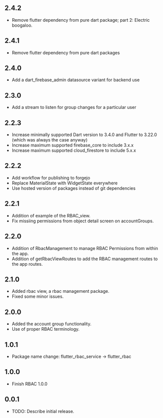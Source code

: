 ## 2.4.2

- Remove flutter dependency from pure dart package; part 2: Electric boogaloo.

## 2.4.1

- Remove flutter dependency from pure dart packages

## 2.4.0

- Add a dart_firebase_admin datasource variant for backend use

## 2.3.0

- Add a stream to listen for group changes for a particular user

## 2.2.3

- Increase minimally supported Dart version to 3.4.0 and Flutter to 3.22.0 (which was always the case anyway)
- Increase maximum supported firebase_core to include 3.x.x
- Increase maximum supported cloud_firestore to include 5.x.x

## 2.2.2
- Add workflow for publishing to forgejo
- Replace MaterialState with WidgetState everywhere
- Use hosted version of packages instead of git dependencies

## 2.2.1

- Addition of example of the RBAC_view.
- Fix missiing permissions from object detail screen on accountGroups.

## 2.2.0

- Addition of RbacManagement to manage RBAC Permissions from within the app.
- Addition of getRbacViewRoutes to add the RBAC management routes to the app routes.

## 2.1.0

- Added rbac view, a rbac management package.
- Fixed some minor issues.

## 2.0.0

- Added the account group functionality.
- Use of proper RBAC terminology.

## 1.0.1

- Package name change: flutter_rbac_service -> flutter_rbac

## 1.0.0

- Finish RBAC 1.0.0

## 0.0.1

- TODO: Describe initial release.

